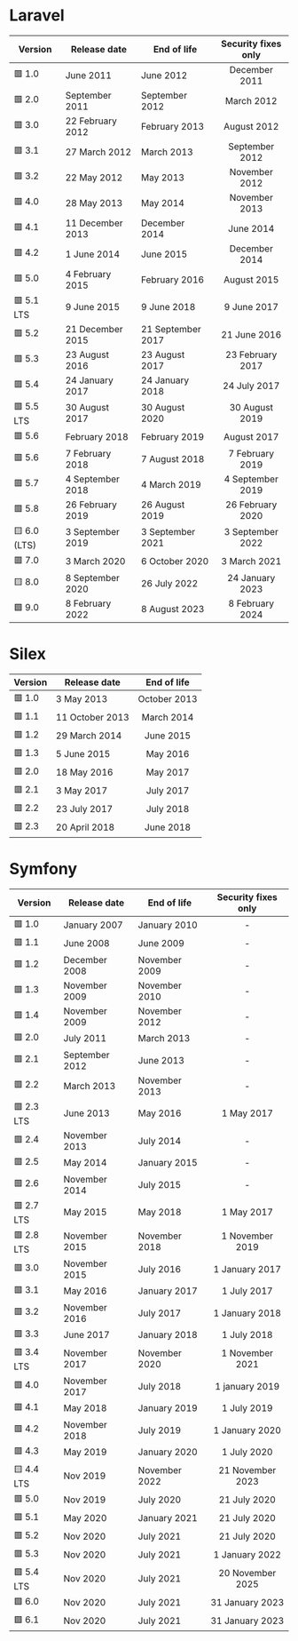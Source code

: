 # Laravel

| Version | Release date | End of life | Security fixes only |
| ------ | ------ | ------ | :------: |
| :red_square: 1.0 | June 2011 | June 2012 | December 2011 |
| :red_square: 2.0 | September 2011 | September 2012 | March 2012 |
| :red_square: 3.0 | 22 February 2012 | February 2013 | August 2012 |
| :red_square: 3.1 | 27 March 2012 | March 2013 | September 2012 |
| :red_square: 3.2 | 22 May 2012 | May 2013 | November 2012 |
| :red_square: 4.0 | 28 May 2013 | May 2014 | November 2013 |
| :red_square: 4.1 | 11 December 2013 | December 2014 | June 2014 |
| :red_square: 4.2 | 1 June 2014 | June 2015 | December 2014 |
| :red_square: 5.0 | 4 February 2015 | February 2016 | August 2015 |
| :red_square: 5.1 LTS	 | 9 June 2015 | 9 June 2018 | 9 June 2017 |
| :red_square: 5.2 | 21 December 2015 | 21 September 2017 | 21 June 2016 |
| :red_square: 5.3 | 23 August 2016 | 23 August 2017 | 23 February 2017 |
| :red_square: 5.4 | 24 January 2017 | 24 January 2018 | 24 July 2017 |
| :red_square: 5.5 LTS | 30 August 2017 | 30 August 2020 | 30 August 2019 |
| :red_square: 5.6 | February 2018 | February 2019 | August 2017 |
| :red_square: 5.6 | 7 February 2018 | 7 August 2018 | 7 February 2019 |
| :red_square: 5.7 | 4 September 2018 | 4 March 2019 | 4 September 2019 |
| :red_square: 5.8 | 26 February 2019 | 26 August 2019 | 26 February 2020 |
| :yellow_square: 6.0 (LTS) | 3 September 2019 | 3 September 2021 | 3 September 2022 |	
| :red_square: 7.0 | 3 March 2020 | 6 October 2020 | 3 March 2021 |
| :yellow_square: 8.0 | 8 September 2020 | 26 July 2022 | 24 January 2023 |
| :green_square: 9.0 | 8 February 2022 | 8 August 2023 | 8 February 2024 |


# Silex

| Version | Release date | End of life |
| ------ | ------ | :------: |
| :red_square: 1.0 | 3 May 2013 | October 2013 |
| :red_square: 1.1 | 11 October 2013 | March 2014 |
| :red_square: 1.2 | 29 March 2014 | June 2015 |
| :red_square: 1.3 | 5 June 2015 | May 2016 |
| :red_square: 2.0 | 18 May 2016 | May 2017 |
| :red_square: 2.1 | 3 May 2017 | July 2017 |
| :red_square: 2.2 | 23 July 2017 | July 2018 |
| :red_square: 2.3 | 20 April 2018 | June 2018 |


# Symfony

| Version | Release date | End of life | Security fixes only |
| ------ | ------ | ------ | :------: |
| :red_square: 1.0 | January 2007 | January 2010 | - |
| :red_square: 1.1 | June 2008 | June 2009 | - |
| :red_square: 1.2 | December 2008 | November 2009 | - |
| :red_square: 1.3 | November 2009 | November 2010 | - |
| :red_square: 1.4 | November 2009 | November 2012 | - |
| :red_square: 2.0 | July 2011 | March 2013 | - |
| :red_square: 2.1 | September 2012 | June 2013 | - |
| :red_square: 2.2 | March 2013 | November 2013 | - |
| :red_square: 2.3 LTS | June 2013 | May 2016 | 1 May 2017 |
| :red_square: 2.4 | November 2013 | July 2014 | -  |
| :red_square: 2.5 | May 2014 | January 2015 | - |
| :red_square: 2.6 | November 2014 | July 2015 | - |
| :red_square: 2.7 LTS | May 2015 | May 2018 | 1 May 2017 |
| :red_square: 2.8 LTS | November 2015 | November 2018 | 1 November 2019 |
| :red_square: 3.0 | November 2015 | July 2016 | 1 January 2017
| :red_square: 3.1 | May 2016 | January 2017 | 1 July 2017
| :red_square: 3.2 | November 2016 | July 2017 | 1 January 2018 |
| :red_square: 3.3 | June 2017 | January 2018 | 1 July 2018 |
| :red_square: 3.4 LTS | November 2017 | November 2020 | 1 November 2021 |
| :red_square: 4.0 | November 2017 | July 2018 | 1 january 2019 |
| :red_square: 4.1 | May 2018 | January 2019 | 1 July 2019 |
| :red_square: 4.2 | November 2018 | July 2019 | 1 January 2020 |
| :red_square: 4.3 | May 2019 | January 2020 | 1 July 2020 |
| :yellow_square: 4.4 LTS | Nov 2019 | November 2022 | 21 November 2023 |
| :red_square: 5.0 | Nov 2019 | July 2020 | 21 July 2020 |
| :red_square: 5.1 | May 2020 | January 2021 | 21 July 2020 |
| :red_square: 5.2 | Nov 2020 | July 2021 | 21 July 2020 |
| :red_square: 5.3 | Nov 2020 | July 2021 | 1 January 2022 |
| :green_square: 5.4 LTS | Nov 2020 | July 2021 | 20 November 2025
| :green_square: 6.0 | Nov 2020 | July 2021 | 31 January 2023 |
| :green_square: 6.1 | Nov 2020 | July 2021 | 31 January 2023 |
